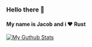 ### Hello there 👋
#### My name is Jacob and i ❤️ **Rust**

[![My Guthub Stats](https://github-readme-stats.vercel.app/api?username=MagTheDev&count_private=true&show_icons=true&theme=gruvbox)](https://github.com/anuraghazra/github-readme-stats)

<!--
**MagTheDev/magthedev** is a ✨ _special_ ✨ repository because its `README.md` (this file) appears on your GitHub profile.

Here are some ideas to get you started:

- 🔭 I’m currently working on ...
- 🌱 I’m currently learning ...
- 👯 I’m looking to collaborate on ...
- 🤔 I’m looking for help with ...
- 💬 Ask me about ...
- 📫 How to reach me: ...
- 😄 Pronouns: ...
- ⚡ Fun fact: ...
-->
